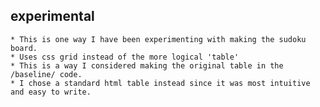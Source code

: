 ## experimental  ##

    * This is one way I have been experimenting with making the sudoku board.
    * Uses css grid instead of the more logical 'table'
    * This is a way I considered making the original table in the /baseline/ code.
    * I chose a standard html table instead since it was most intuitive and easy to write.